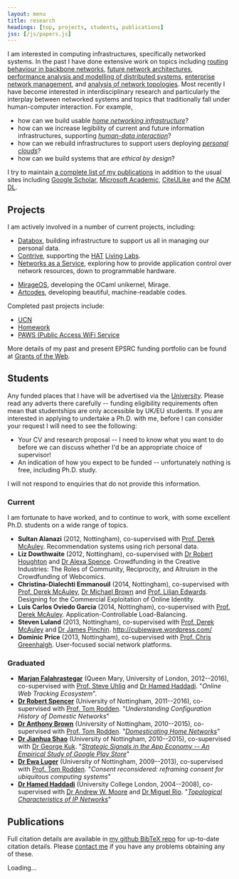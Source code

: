 ```yaml
---
layout: menu
title: research
headings: [top, projects, students, publications]
jss: [/js/papers.js]
---
```


I am interested in computing infrastructures, specifically networked systems. In
the past I have done extensive work on topics including
[routing behaviour in backbone networks][pyrt],
[future network architectures][plutarch],
[performance analysis and modelling of distributed systems][magpie],
[enterprise network management][anemone], and
[analysis of network topologies][wsd]. Most recently I have become interested in
interdisciplinary research and particularly the interplay between networked
systems and topics that traditionally fall under human-computer interaction. For
example,

+ how can we build usable _[home networking infrastructure][homework]_?
+ how can we increase legibility of current and future information
  infrastructures, supporting _[human-data interaction][hdi]_?
+ how can we rebuild infrastructures to support users deploying
  _[personal clouds][mirage]_?
+ how can we build systems that are _ethical by design_?

I try to maintain [a complete list of my publications][papers] in addition to
the usual sites including [Google Scholar][scholar],
[Microsoft Academic][microsoft], [CiteULike][] and the [ACM DL][acm-dl].

[pyrt]: http://mor1.github.io/publications/pdf/imw02-linkfailures.pdf
[magpie]: http://mor1.github.io/publications/pdf/osdi04-magpie.pdf
[anemone]: http://mor1.github.io/publications/pdf/usenix06-anemone.pdf
[plutarch]: http://mor1.github.io/publications/pdf/fdna03-plutarch.pdf
[wsd]: http://mor1.github.io/publications/pdf/ton10-wsd.pdf

[mirage]: http://openmirage.org/
[homework]: http://homenetworks.ac.uk/
[hdi]: http://hdiresearch.org/

[papers]: #publications
[scholar]: http://scholar.google.co.uk/citations?user=9LJgRFAAAAAJ&hl=en
[acm-dl]: http://dl.acm.org/author_page.cfm?id=81313480954
[microsoft]: http://academic.research.microsoft.com/Author/317246/richard-mortier
[citeulike]: http://www.citeulike.org/search/all?q=author%3A%22richard+mortier%22+author%3A%22r+mortier%22

<h2 data-magellan-destination="projects" id="projects">Projects</h2>

I am actively involved in a number of current projects, including:

+ [Databox](http://databoxproject.uk/), building infrastructure to support us
  all in managing our personal data.
+ [Contrive](http://gow.epsrc.ac.uk/NGBOViewGrant.aspx?GrantRef=EP/N028422/1),
  supporting
  the
  [HAT](http://hubofallthings.com) [Living Labs](http://hubofallthings.com/hall/).
+ [Networks as a Service](http://www.naas-project.org/), exploring how to
  provide application control over network resources, down to programmable
  hardware.
* [MirageOS](https://mirage.io/), developing the OCaml unikernel, Mirage.
* [Artcodes](http://aestheticodes.com/), developing beautiful, machine-readable
  codes.

Completed past projects include:

+ [UCN](http://usercentricnetworking.eu/)
+ [Homework](http://homenetworks.ac.uk/)
+ [PAWS (Public Access WiFi Service](http://gow.epsrc.ac.uk/NGBOViewGrant.aspx?GrantRef=EP/K012703/1)

More details of my past and present EPSRC funding portfolio can be found
at
[Grants of the Web](http://gow.epsrc.ac.uk/NGBOViewPerson.aspx?PersonId=-140023).


<h2 data-magellan-destination="students" id="students">Students</h2>

Any funded places that I have will be advertised via the [University][jobs].
Please read any adverts there carefully -- funding eligibility requirements
often mean that studentships are only accessible by UK/EU students. If you are
interested in applying to undertake a Ph.D. with me, before I can consider your
request I will need to see the following:

+ Your CV and research proposal -- I need to know what you want to do before we
  can discuss whether I'd be an appropriate choice of supervisor!
+ An indication of how you expect to be funded -- unfortunately nothing is free,
  including Ph.D. study.

I will not respond to enquiries that do not provide this information.

[jobs]: http://www.jobs.cam.ac.uk/

### Current

I am fortunate to have worked, and to continue to work, with some excellent
Ph.D. students on a wide range of topics.


<div class="plain" media:type="text/omd" markdown="1">

+ __Sultan Alanazi__ (2012, Nottingham), co-supervised with
  [Prof. Derek McAuley][mac]. Recommendation systems using rich personal data.
+ __Liz Dowthwaite__ (2012, Nottingham), co-supervised
  with [Dr Robert Houghton][rob] and [Dr Alexa Spence][alexa]. Crowdfunding in
  the Creative Industries: The Roles of Community, Reciprocity, and Altruism in
  the Crowdfunding of Webcomics.
+ __Christina-Dialechti Emmanouil__ (2014, Nottingham), co-supervised
  with [Prof. Derek McAuley][mac], [Dr Michael Brown][mike]
  and [Prof. Lilian Edwards][lilian]. Designing for the Commercial Exploitation
  of Online Identity.
+ __Luis Carlos Oviedo Garcia__ (2014, Nottingham), co-supervised with
  [Prof. Derek McAuley][mac]. Application-Controllable Load-Balancing.
+ __Steven Luland__ (2013, Nottingham), co-supervised with
  [Prof. Derek McAuley][mac] and [Dr James Pinchin][james].
  <http://cubiewave.wordpress.com/>
+ __Dominic Price__ (2013, Nottingham), co-supervised with
  [Prof. Chris Greenhalgh][chris]. User-focused social network platforms.

</div>

### Graduated

<div class="plain" media:type="text/omd" markdown="1">

+ __[Marjan Falahrastegar][marjan]__ (Queen Mary, University of London,
  2012--2016), co-supervised with [Prof. Steve Uhlig][uhlig]
  and [Dr Hamed Haddadi][hamed]. "_Online Web Tracking Ecosystem_".
+ __[Dr Robert Spencer][robert]__ (University of Nottingham, 2011--2016),
  co-supervised with [Prof. Tom Rodden][tom]. "_Understanding Configuration
  History of Domestic Networks_"
+ __[Dr Anthony Brown][tosh]__ (University of Nottingham, 2010--2015),
  co-supervised with [Prof. Tom Rodden][tom].
  "_[Domesticating Home Networks][tosh-phd]_"
+ __[Dr Jianhua Shao][jianhua]__ (University of Nottingham, 2010--2015),
  co-supervised with [Dr George Kuk][george].
  "_[Strategic Signals in the App Economy -- An Empirical Study of Google Play Store][jianhua-phd]_"
+ __[Dr Ewa Luger][ewa]__ (University of Nottingham, 2009--2013), co-supervised
  with [Prof. Tom Rodden][tom]. "_Consent reconsidered: reframing consent for
  ubiquitous computing systems_"
+ __[Dr Hamed Haddadi][hamed]__ (University College London, 2004--2008),
  co-supervised with [Dr Andrew W. Moore][andrew] and [Dr Miguel Rio][miguel].
  "_[Topological Characteristics of IP Networks][hamed-phd]_"

</div>

[alexa]: http://www.nottingham.ac.uk/psychology/people/alexa.spence
[mike]: http://www.nottingham.ac.uk/engineering/people/michael.brown
[james]: http://nottingham.ac.uk/horizon/people/James.Pinchin
[ewa]: https://ewaluger.wordpress.com/home/

[hamed]: http://www.eecs.qmul.ac.uk/~hamed/
[hamed-phd]: http://discovery.ucl.ac.uk/14222/
[uhlig]: http://www.eecs.qmul.ac.uk/~steve/
[george]: http://www.nottingham.ac.uk/business/LIZGK.html
[rob]: http://www.nottingham.ac.uk/engineering/people/robert.houghton
[tom]: http://www.cs.nott.ac.uk/~tar/
[mac]: http://www.cs.nott.ac.uk/~drm/
[chris]: http://www.cs.nott.ac.uk/~cmg/
[lilian]: http://www.strath.ac.uk/humanities/courses/law/staff/edwardslilianprof/
[andrew]: http://www.cl.cam.ac.uk/~awm22/
[miguel]: https://www.ee.ucl.ac.uk/~mrio/
[robert]: https://github.com/rjspencer1989
[tosh]: https://github.com/ToshBrown
[tosh-phd]: http://eprints.nottingham.ac.uk/34145/1/thesis.pdf
[jianhua]: https://about.me/jianhuashao
[jianhua-phd]: http://eprints.nottingham.ac.uk/32742/
[marjan]: http://www.eecs.qmul.ac.uk/~marjan/

<h2 data-magellan-destination="publications" id="publications">Publications</h2>

Full citation details are available in [my github BibTeX repo][r] for up-to-date citation details. Please [contact me][e] if you have any problems obtaining any of these.

[r]: http://github.com/mor1/publications
[e]: mailto:richard.mortier@cl.cam.ac.uk

<div id="entries">
Loading...
</div>
